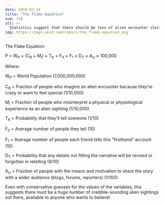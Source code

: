 ```yaml
---
date: 2010-03-24
title: "The Flake Equation"
num: 718
alt: >-
  Statistics suggest that there should be tons of alien encounter stories, and in practice there are tons of alien encounter stories. This is known as Fermi's Lack-of-a-Paradox.
img: https://imgs.xkcd.com/comics/the_flake_equation.png
---
```



The Flake Equation:

P = W<sub>P</sub> × (C<sub>R</sub> + M<sub>I</sub>) × T<sub>K</sub> × F<sub>0</sub> × F<sub>1</sub> × D<sub>T</sub> × A<sub>U</sub> ≈ 100,000

Where:

W<sub>P</sub> = World Population (7,000,000,000)

C<sub>R</sub> = Fraction of people who imagine an alien encounter because they're crazy or want to feel special (1/10,000)

M<sub>I</sub> = Fraction of people who misinterpret a physical or physiological experience as an alien sighting (1/10,000)

T<sub>K</sub> = Probability that they'll tell someone (1/10)

F<sub>0</sub> = Average number of people they tell (10)

F<sub>1</sub> = Average number of people each friend tells this "firsthand" account (10)

D<sub>T</sub> = Probability that any details not fitting the narrative will be revised or forgotten in retelling (9/10)

A<sub>U</sub> = Fraction of people with the means and motivation to share the story with a wider audience (blogs, forums, reporters) (1/100)

Even with conservative guesses for the values of the variables, this suggests there must be a *huge* number of credible-sounding alien sightings out there, available to anyone who wants to believe!